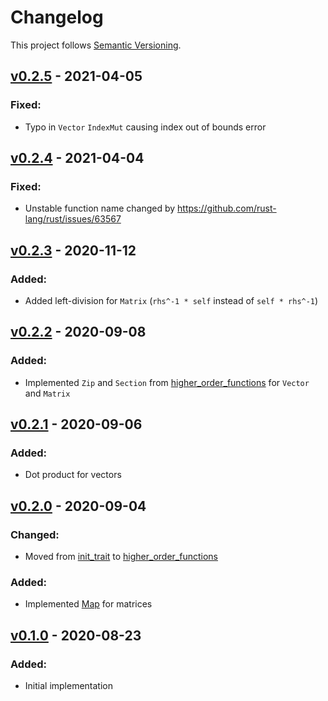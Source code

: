 # Changelog

This project follows [Semantic Versioning](https://semver.org/spec/v2.0.0.html).

## [v0.2.5](https://crates.io/crates/sized_matrix/0.2.5) - 2021-04-05

### Fixed:
* Typo in `Vector` `IndexMut` causing index out of bounds error

## [v0.2.4](https://crates.io/crates/sized_matrix/0.2.4) - 2021-04-04

### Fixed:
* Unstable function name changed by <https://github.com/rust-lang/rust/issues/63567>

## [v0.2.3](https://crates.io/crates/sized_matrix/0.2.3) - 2020-11-12

### Added:
* Added left-division for `Matrix` (`rhs^-1 * self` instead of `self * rhs^-1`)

## [v0.2.2](https://crates.io/crates/sized_matrix/0.2.2) - 2020-09-08

### Added:
* Implemented `Zip` and `Section` from [higher_order_functions](https://crates.io/crates/higher_order_functions) for `Vector` and `Matrix`

## [v0.2.1](https://crates.io/crates/sized_matrix/0.2.1) - 2020-09-06

### Added:
* Dot product for vectors

## [v0.2.0](https://crates.io/crates/sized_matrix/0.2.0) - 2020-09-04

### Changed:
* Moved from [init_trait](https://crates.io/crates/init_trait) to [higher_order_functions](https://crates.io/crates/higher_order_functions)

### Added:
* Implemented [Map](https://docs.rs/higher_order_functions/0.1.0/higher_order_functions/trait.Map.html) for matrices

## [v0.1.0](https://crates.io/crates/sized_matrix/0.1.0) - 2020-08-23

### Added:
* Initial implementation
